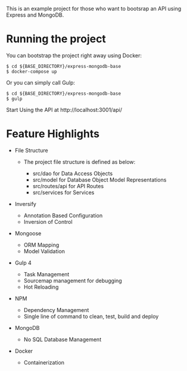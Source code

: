 This is an example project for those who want to bootsrap an API using Express and MongoDB.

# Running the project

You can bootstrap the project right away using Docker:

```
$ cd ${BASE_DIRECTORY}/express-mongodb-base
$ docker-compose up
```

Or you can simply call Gulp:

```
$ cd ${BASE_DIRECTORY}/express-mongodb-base
$ gulp
```

Start Using the API at http://localhost:3001/api/

# Feature Highlights

* File Structure

  * The project file structure is defined as below:

	* src/dao for Data Access Objects
	* src/model for Database Object Model Representations
	* src/routes/api for API Routes
	* src/services for Services

* Inversify
	* Annotation Based Configuration
	* Inversion of Control

* Mongoose
	* ORM Mapping
	* Model Validation
  
* Gulp 4
  * Task Management
  * Sourcemap management for debugging
  * Hot Reloading
	
* NPM
	* Dependency Management
	* Single line of command to clean, test, build and deploy	

* MongoDB
  * No SQL Database Management
	
* Docker
  * Containerization
